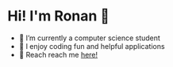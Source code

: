 # Hi! I'm Ronan 👋

- 🌱 I’m currently a computer science student
- 👀 I enjoy coding fun and helpful applications
- 📲 Reach reach me [here!](https://linktr.ee/ronansingpurwala)
